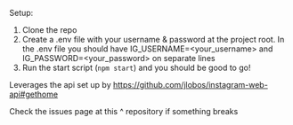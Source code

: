 Setup:

1. Clone the repo
2. Create a .env file with your username & password at the project root. In the .env file you should have IG_USERNAME=<your_username> and IG_PASSWORD=<your_password> on separate lines
3. Run the start script (`npm start`) and you should be good to go!

Leverages the api set up by https://github.com/jlobos/instagram-web-api#gethome

Check the issues page at this ^ repository if something breaks
